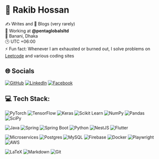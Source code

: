 # 👋 Rakib Hossan

✍️ Writes and 📰 Blogs (very rarely)  
💼 Working at **@pentaglobalsltd**  
📍 Banani, Dhaka  
🕒 UTC +06:00  
⚡ Fun fact: Whenever I am exhausted or burned out, I solve problems on [Leetcode](https://leetcode.com) and various coding sites

## 🌐 Socials

[![GitHub](https://img.shields.io/badge/GitHub-181717?style=plastic&logo=github&logoColor=white)](https://github.com/Rakib911Hossan)
[![LinkedIn](https://img.shields.io/badge/LinkedIn-0A66C2?style=plastic&logo=linkedin&logoColor=white)](https://linkedin.com/in/rakib-hossan-b15115133)
[![Facebook](https://img.shields.io/badge/Facebook-1877F2?style=plastic&logo=facebook&logoColor=white)](https://www.facebook.com/share/12JUGc54crV/)

## 💻 Tech Stack:

![PyTorch](https://img.shields.io/badge/PyTorch-EE4C2C?style=plastic&logo=pytorch&logoColor=white)
![TensorFlow](https://img.shields.io/badge/TensorFlow-FF6F00?style=plastic&logo=tensorflow&logoColor=white)
![Keras](https://img.shields.io/badge/Keras-D00000?style=plastic&logo=keras&logoColor=white)
![Scikit Learn](https://img.shields.io/badge/scikit--learn-F7931E?style=plastic&logo=scikit-learn&logoColor=white)
![NumPy](https://img.shields.io/badge/numpy-013243?style=plastic&logo=numpy&logoColor=white)
![Pandas](https://img.shields.io/badge/pandas-150458?style=plastic&logo=pandas&logoColor=white)
![SciPy](https://img.shields.io/badge/SciPy-8CAAE6?style=plastic&logo=scipy&logoColor=white)

![Java](https://img.shields.io/badge/java-%23ED8B00.svg?style=plastic&logo=openjdk&logoColor=white)
![Spring](https://img.shields.io/badge/spring-%236DB33F.svg?style=plastic&logo=spring&logoColor=white)
![Spring Boot](https://img.shields.io/badge/spring%20boot-%236DB33F.svg?style=plastic&logo=spring-boot&logoColor=white)
![Python](https://img.shields.io/badge/python-3670A0?style=plastic&logo=python&logoColor=ffdd54)
![NestJS](https://img.shields.io/badge/nestjs-%23E0234E.svg?style=plastic&logo=nestjs&logoColor=white)
![Flutter](https://img.shields.io/badge/Flutter-%2302569B.svg?style=plastic&logo=Flutter&logoColor=white)

![Microservices](https://img.shields.io/badge/microservices-1572B6?style=plastic&logo=data:image/svg+xml;base64,PHN2ZyB3aWR0aD0iMjQiIGhlaWdodD0iMjQiIHhtbG5zPSJodHRwOi8vd3d3LnczLm9yZy8yMDAwL3N2ZyI+PHJlY3Qgd2lkdGg9IjI0IiBoZWlnaHQ9IjI0IiBmaWxsPSJub25lIi8+PC9zdmc+&logoColor=white)
![Postgres](https://img.shields.io/badge/postgres-%23316192.svg?style=plastic&logo=postgresql&logoColor=white)
![MySQL](https://img.shields.io/badge/mysql-4479A1?style=plastic&logo=mysql&logoColor=white)
![Firebase](https://img.shields.io/badge/firebase-%23039BE5.svg?style=plastic&logo=firebase)
![Docker](https://img.shields.io/badge/docker-%230db7ed.svg?style=plastic&logo=docker&logoColor=white)
![Playwright](https://img.shields.io/badge/playwright-2EAD33?style=plastic&logo=playwright&logoColor=white)
![AWS](https://img.shields.io/badge/AWS-232F3E?style=plastic&logo=amazon-aws&logoColor=white)

![LaTeX](https://img.shields.io/badge/latex-008080?style=plastic&logo=latex&logoColor=white)
![Markdown](https://img.shields.io/badge/markdown-000000?style=plastic&logo=markdown&logoColor=white)
![Git](https://img.shields.io/badge/git-F05032?style=plastic&logo=git&logoColor=white)
